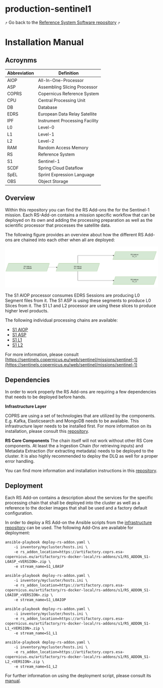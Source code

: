 # production-sentinel1

:arrow_heading_up: Go back to the [Reference System Software repository](https://github.com/COPRS/reference-system-software) :arrow_heading_up:

# Installation Manual

## Acroynms

| Abbreviation | Definition |
|---|---|
| AIOP | All-In-One-Processor |
| ASP | Assembling Slicing Processor |
| COPRS | Copernicus Reference System |
| CPU | Central Processing Unit
| DB | Database |
| EDRS | European Data Relay Satellite |
| IPF | Instrument Processing Facility |
| L0 | Level-0 |
| L1 | Level-1 |
| L2| Level-2|
| RAM | Random Access Memory |
| RS | Reference System |
| S1 | Sentinel-1 |
| SCDF | Spring Cloud Dataflow |
| SpEL | Sprint Expression Language |
| OBS | Object Storage |



## Overview

Within this repository you can find the RS Add-ons the for the Sentinel-1 mission. Each RS-Add-on contains a mission specific workflow that can be deployed on its own and adding the processing preparation as well as the scientific processor that processes the satellite data.

The following figure provides an overview about how the different RS Add-ons are chained into each other when all are deployed:

![overview](./media/rs_addons_s1_overview.png "Overview")

The S1 AIOP processor consumes EDRS Sessions are producing L0 Segment files from it. The S1 ASP is using these segments to produce L0 Slices from it. The S1 L1 and L2 processor are using these slices to produce higher level products.

The following individual processing chains are available:
* [S1 AIOP](./s1-l0aiop/doc/ReleaseNote.md)
* [S1 ASP](./s1-l0asp/doc/ReleaseNote.md)
* [S1 L1](./s1-l1/doc/ReleaseNote.md)
* [S1 L2](./s1-l2/doc/ReleaseNote.md)

For more information, please consult [https://sentinels.copernicus.eu/web/sentinel/missions/sentinel-1](https://sentinels.copernicus.eu/web/sentinel/missions/sentinel-1)

## Dependencies

In order to work properly the RS Add-ons are requiring a few dependencies that needs to be deployed before hands.

**Infrastructure Layer**

COPRS are using a set of technologies that are utilized by the components. E.g. Kafka, Elasticsearch and MongoDB needs to be available. This infrastructure layer needs to be installed first. For more information on its installation, please consult this [repository](https://github.com/COPRS/infrastructure).

**RS Core Components**
The chain itself will not work without other RS Core components. At least the a Ingestion Chain (for retrieving inputs) and Metadata Extraction (for extracting metadata) needs to be deployed to the cluster. It is also highly recommended to deploy the DLQ as well for a proper error handling.

You can find more information and installation instructions in this [repository](https://github.com/COPRS/production-common).

## Deployment

Each RS Add-on contains a description about the services for the specific processing chain that shall be deployed into the cluster as well as a reference to the docker images that shall be used and a factory default configuration.

In order to deploy a RS Add-on the Ansible scripts from the [infrastructure repository](https://github.com/COPRS/infrastructure) can be used. The following Add-Ons are available for deployment:

```
ansible-playbook deploy-rs-addon.yaml \
    -i inventory/mycluster/hosts.ini \
    -e rs_addon_location=https://artifactory.coprs.esa-copernicus.eu/artifactory/rs-docker-local/rs-addons/s1/RS_ADDON_S1-L0ASP_<VERSION>.zip \
    -e stream_name=S1_L0ASP
```

```
ansible-playbook deploy-rs-addon.yaml \
    -i inventory/mycluster/hosts.ini \
    -e rs_addon_location=https://artifactory.coprs.esa-copernicus.eu/artifactory/rs-docker-local/rs-addons/s1/RS_ADDON_S1-L0AIOP_<VERSION>.zip \
    -e stream_name=S1_L0AIOP
```

```
ansible-playbook deploy-rs-addon.yaml \
    -i inventory/mycluster/hosts.ini \
    -e rs_addon_location=https://artifactory.coprs.esa-copernicus.eu/artifactory/rs-docker-local/rs-addons/s1/RS_ADDON_S1-L1_<VERSION>.zip \
    -e stream_name=S1_L1
```

```
ansible-playbook deploy-rs-addon.yaml \
    -i inventory/mycluster/hosts.ini \
    -e rs_addon_location=https://artifactory.coprs.esa-copernicus.eu/artifactory/rs-docker-local/rs-addons/s1/RS_ADDON_S1-L2_<VERSION>.zip \
    -e stream_name=S1_L2
```

For further information on using the deployment script, please consult its [manual](https://github.com/COPRS/infrastructure/blob/e642b4e78782b3e5d649570e4a72b27cb42efeed/doc/how-to/RS%20Add-on%20-%20RS%20Core.md).
